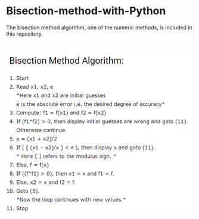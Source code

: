 # Bisection-method-with-Python
 The bisection method algorithm, one of the numeric methods, is included in this repository.
 
 <br> </br>
 ![](https://github.com/ipek-yilmaz/Bisection-method-with-Python/blob/master/bisection_algorithm.PNG)
